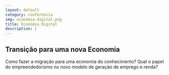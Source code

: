 ```yaml
---
layout: default
category: conferencia
img: economia-digital.png
title: Economia Digital
description: |
---
```


## Transição para uma nova Economia

Como fazer a migração para uma economia do conhecimento? Qual o papel do empreendedorismo no novo modelo de geração de emprego e renda?
